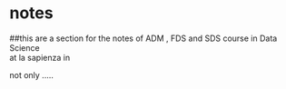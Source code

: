 
# notes

##this are a section for the notes of ADM , FDS and SDS course in Data Science 
 <br> at la sapienza in <Rome>

not only ..... 

